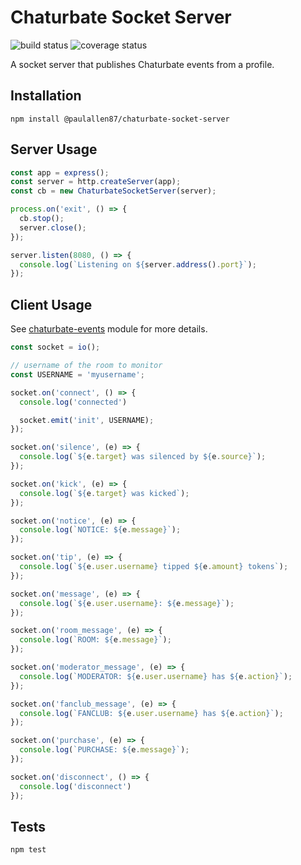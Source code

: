 Chaturbate Socket Server
=========

![build status](https://travis-ci.org/paulallen87/chaturbate-socket-server.svg?branch=master)
![coverage status](https://coveralls.io/repos/github/paulallen87/chaturbate-socket-server/badge.svg?branch=master)

A socket server that publishes Chaturbate events from a profile.


## Installation

```shell
npm install @paulallen87/chaturbate-socket-server
```

## Server Usage

```javascript
const app = express();
const server = http.createServer(app);
const cb = new ChaturbateSocketServer(server);

process.on('exit', () => {
  cb.stop();
  server.close();
});

server.listen(8080, () => {
  console.log(`Listening on ${server.address().port}`);
});
```

## Client Usage

See [chaturbate-events](https://github.com/paulallen87/chaturbate-events#events) module for more details.

```javascript
const socket = io();

// username of the room to monitor 
const USERNAME = 'myusername'; 

socket.on('connect', () => {
  console.log('connected')

  socket.emit('init', USERNAME);
});

socket.on('silence', (e) => {
  console.log(`${e.target} was silenced by ${e.source}`);
});

socket.on('kick', (e) => {
  console.log(`${e.target} was kicked`); 
});

socket.on('notice', (e) => {
  console.log(`NOTICE: ${e.message}`);  
});

socket.on('tip', (e) => {
  console.log(`${e.user.username} tipped ${e.amount} tokens`);   
});

socket.on('message', (e) => {
  console.log(`${e.user.username}: ${e.message}`);  
});

socket.on('room_message', (e) => {
  console.log(`ROOM: ${e.message}`);  
});

socket.on('moderator_message', (e) => {
  console.log(`MODERATOR: ${e.user.username} has ${e.action}`); 
});

socket.on('fanclub_message', (e) => {
  console.log(`FANCLUB: ${e.user.username} has ${e.action}`); 
});

socket.on('purchase', (e) => {
  console.log(`PURCHASE: ${e.message}`);
});

socket.on('disconnect', () => {
  console.log('disconnect')
});
```

## Tests

```shell
npm test
```